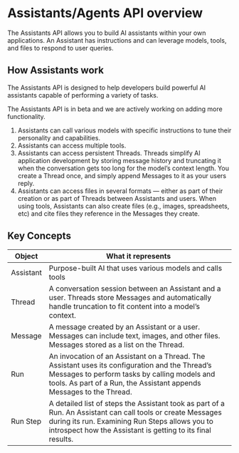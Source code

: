 # Assistants/Agents API overview

The Assistants API allows you to build AI assistants within your own applications. An Assistant has instructions and can leverage models, tools, and files to respond to user queries. 

## How Assistants work

The Assistants API is designed to help developers build powerful AI assistants capable of performing a variety of tasks.

The Assistants API is in beta and we are actively working on adding more functionality.

1. Assistants can call various models with specific instructions to tune their personality and capabilities.
2. Assistants can access multiple tools.
3. Assistants can access persistent Threads. Threads simplify AI application development by storing message history and truncating it when the conversation gets too long for the model’s context length. You create a Thread once, and simply append Messages to it as your users reply.
4. Assistants can access files in several formats — either as part of their creation or as part of Threads between Assistants and users. When using tools, Assistants can also create files (e.g., images, spreadsheets, etc) and cite files they reference in the Messages they create.

## Key Concepts

| Object   | What it represents                                                                 |
|----------|------------------------------------------------------------------------------------|
| Assistant| Purpose-built AI that uses various models and calls tools                         |
| Thread   | A conversation session between an Assistant and a user. Threads store Messages and automatically handle truncation to fit content into a model’s context. |
| Message  | A message created by an Assistant or a user. Messages can include text, images, and other files. Messages stored as a list on the Thread. |
| Run      | An invocation of an Assistant on a Thread. The Assistant uses its configuration and the Thread’s Messages to perform tasks by calling models and tools. As part of a Run, the Assistant appends Messages to the Thread. |
| Run Step | A detailed list of steps the Assistant took as part of a Run. An Assistant can call tools or create Messages during its run. Examining Run Steps allows you to introspect how the Assistant is getting to its final results. |

